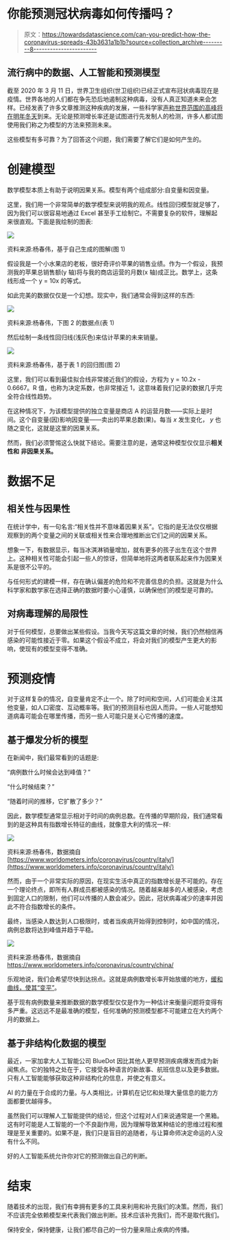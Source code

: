 # 你能预测冠状病毒如何传播吗？

> 原文：<https://towardsdatascience.com/can-you-predict-how-the-coronavirus-spreads-43b3631a1b1b?source=collection_archive---------8----------------------->

## 流行病中的数据、人工智能和预测模型

截至 2020 年 3 月 11 日，世界卫生组织(世卫组织)已经正式宣布冠状病毒现在是疫情。世界各地的人们都在争先恐后地遏制这种病毒，没有人真正知道未来会怎样。已经发表了许多文章推测这种疾病的发展，一些科学家[声称世界范围的高峰将在明年冬天](https://news.sky.com/story/coronavirus-worldwide-peak-will-come-next-winter-scientific-model-predicts-11954441)到来。无论是预测增长率还是试图进行先发制人的检测，许多人都试图使用我们称之为模型的方法来预测未来。

这些模型有多可靠？为了回答这个问题，我们需要了解它们是如何产生的。

# 创建模型

数学模型本质上有助于说明因果关系。模型有两个组成部分:自变量和因变量。

这里，我们用一个非常简单的数学模型来说明我的观点。线性回归模型就足够了，因为我们可以很容易地通过 Excel 甚至手工绘制它。不需要复杂的软件，理解起来很直观。下面是我绘制的图表:

![](img/200fe3faa24dd7e9c3888a0244d6fc2a.png)

资料来源:杨春伟，基于自己生成的图解(图 1)

假设我是一个小水果店的老板，很好奇评价苹果的销售业绩。作为一个假设，我预测我的苹果总销售额(y 轴)将与我的商店运营的月数(x 轴)成正比。数学上，这条线形成一个 y = 10x 的等式。

如此完美的数据仅仅是一个幻想。现实中，我们通常会得到这样的东西:

![](img/6734dbac1523166cc3032ad09192e033.png)

资料来源:杨春伟，下图 2 的数据点(表 1)

然后绘制一条线性回归线(浅灰色)来估计苹果的未来销量。

![](img/c1a589f907339bf746b6ea44526ed14c.png)

资料来源:杨春伟，基于表 1 的回归图(图 2)

这里，我们可以看到最佳拟合线非常接近我们的假设，方程为 y = 10.2x - 0.6667。R 值，也称为决定系数，也非常接近 1，这意味着我们记录的数据几乎完全符合线性趋势。

在这种情况下，为该模型提供的独立变量是商店 A 的运营月数——实际上是时间。这个自变量(因)影响因变量——卖出的苹果总数(果)。每当 *x* 发生变化， *y* 也随之变化，这就是这里的因果关系。

然而，我们必须警惕这么快就下结论。需要注意的是，通常这种模型仅仅显示**相关性和** **非因果关系。**

# 数据不足

## 相关性与因果性

在统计学中，有一句名言:“相关性并不意味着因果关系”。它指的是无法仅仅根据观察到的两个变量之间的关联或相关性来合理地推断出它们之间的因果关系。

想象一下，有数据显示，每当冰淇淋销量增加，就有更多的孩子出生在这个世界上。这种相关性可能会引起一些人的惊讶，但简单地将这两者联系起来作为因果关系是很不公平的。

与任何形式的建模一样，存在确认偏差的危险和不完善信息的负担。这就是为什么科学家和数学家在选择正确的数据时要小心谨慎，以确保他们的模型是可靠的。

## 对病毒理解的局限性

对于任何模型，总要做出某些假设。当我今天写这篇文章的时候，我们仍然相信再感染的可能性接近于零。如果这个假设不成立，将会对我们的模型产生更大的影响，使现有的模型变得不准确。

# 预测疫情

对于这样复杂的情况，自变量肯定不止一个。除了时间和空间，人们可能会关注其他变量，如人口密度、互动概率等。我们的预测目标也因人而异。一些人可能想知道病毒可能会在哪里传播，而另一些人可能只是关心它传播的速度。

## 基于爆发分析的模型

在新闻中，我们最常看到的话题是:

“病例数什么时候会达到峰值？”

“什么时候结束？”

“随着时间的推移，它扩散了多少？”

因此，数学模型通常显示相对于时间的病例总数。在传播的早期阶段，我们通常看到的是这种具有指数增长特征的曲线，就像意大利的情况一样:

![](img/d505fae4786d38823f838914c9c739d3.png)

资料来源:杨春伟，数据摘自[https://www.worldometers.info/coronavirus/country/italy/](https://www.worldometers.info/coronavirus/country/italy/)

然而，由于一个非常实际的原因，在现实生活中真正的指数增长是不可能的。存在一个理论终点，即所有人群成员都被感染的情况。随着越来越多的人被感染，考虑到固定人口的限制，他们可以传播的人数会减少。因此，冠状病毒减少的速率并因此不符合指数增长的条件。

最终，当感染人数达到人口极限时，或者当疾病开始得到控制时，如中国的情况，病例总数将达到峰值并趋于平稳。

![](img/85a68003e1f0937f9b9a4859f3cabe76.png)

资料来源:杨春伟，数据摘自 https://www.worldometers.info/coronavirus/country/china/

乐观地说，我们会希望尽快到达拐点。这就是病例数增长率开始放缓的地方，[缓和曲线，使其“变平”](https://www.cbsnews.com/news/flattening-the-curve-coronavirus-graph-social-distancing-self-quarantine-no-large-events-covid-19/)。

基于现有病例数量来推断数据的数学模型仅仅是作为一种估计来衡量问题将变得有多严重。这远远不是最准确的模型，任何准确的预测模型都不可能建立在大约两个月的数据上。

## 基于非结构化数据的模型

最近，一家加拿大人工智能公司 BlueDot 因比其他人更早预测疾病爆发而成为新闻焦点。它的独特之处在于，它接受各种语言的新故事、航班信息以及更多数据。只有人工智能能够获取这种非结构化的信息，并使之有意义。

AI 的力量在于合成的力量。与人类相比，计算机在记忆和处理大量信息的能力方面都要优越得多。

虽然我们可以理解人工智能提供的结论，但这个过程对人们来说通常是一个黑箱。这有时可能是人工智能的一个不良副作用，因为理解导致某种结论的思维过程和推理是至关重要的。如果不是，我们只是盲目的追随者，与让算命师决定命运的人没有什么不同。

好的人工智能系统允许你对它的预测做出自己的判断。

# 结束

随着技术的出现，我们有幸拥有更多的工具来利用和补充我们的决策。然而，我们不应该完全依赖模型来代表我们做出判断。技术应该补充我们，而不是取代我们。

保持安全，保持健康，让我们都尽自己的一份力量来阻止疾病的传播。